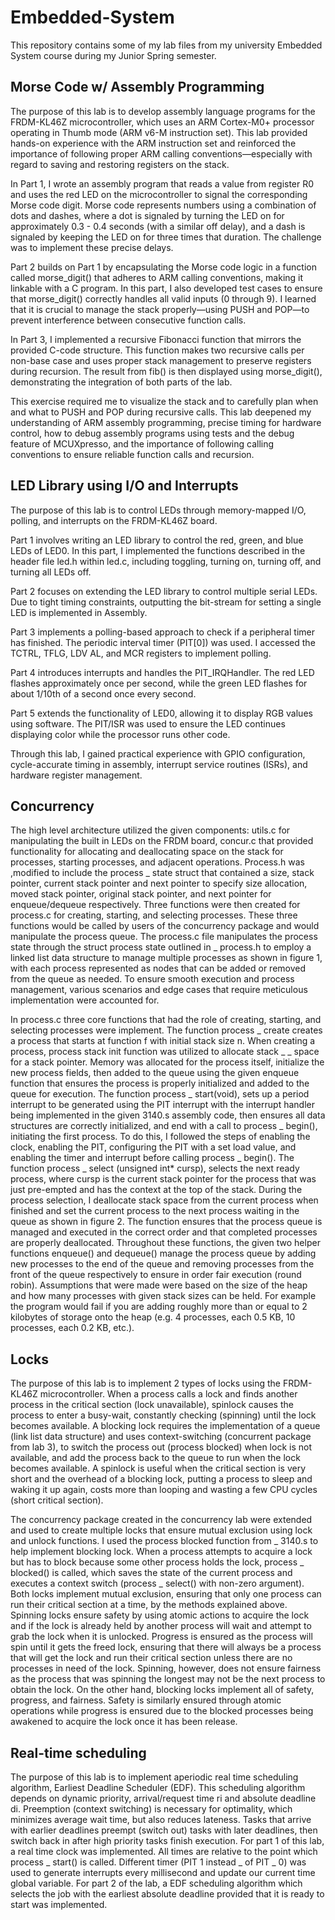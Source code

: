 # Embedded-System
This repository contains some of my lab files from my university Embedded System course during my Junior Spring semester.

## Morse Code w/ Assembly Programming
The purpose of this lab is to develop assembly language programs for the FRDM-KL46Z microcontroller, which uses an ARM Cortex-M0+ processor operating in Thumb mode (ARM v6-M instruction set). This lab provided hands-on experience with the ARM instruction set and reinforced the importance of following proper ARM calling conventions—especially with regard to saving and restoring registers on the stack. 

In Part 1, I wrote an assembly program that reads a value from register R0 and uses the red LED on the microcontroller to signal the corresponding Morse code digit. Morse code represents numbers using a combination of dots and dashes, where a dot is signaled by turning the LED on for approximately 0.3 - 0.4 seconds (with a similar off delay), and a dash is signaled by keeping the LED on for three times that duration. The challenge was to implement these precise delays. 

Part 2 builds on Part 1 by encapsulating the Morse code logic in a function called morse_digit() that adheres to ARM calling conventions, making it linkable with a C program. In this part, I also developed test cases to ensure that morse_digit() correctly handles all valid inputs (0 through 9). I learned that it is crucial to manage the stack properly—using PUSH and POP—to prevent interference between consecutive function calls. 

In Part 3, I implemented a recursive Fibonacci function that mirrors the provided C-code structure. This function makes two recursive calls per non-base case and uses proper stack management to preserve registers during recursion. The result from fib() is then displayed using morse_digit(), demonstrating the integration of both parts of the lab. 

This exercise required me to visualize the stack and to carefully plan when and what to PUSH and POP during recursive calls. This lab deepened my understanding of ARM assembly programming, precise timing for hardware control, how to debug assembly programs using tests and the debug feature of MCUXpresso, and the importance of following calling conventions to ensure reliable function calls and recursion.

## LED Library using I/O and Interrupts
The purpose of this lab is to control LEDs through memory-mapped I/O, polling, and interrupts on the FRDM-KL46Z board. 

Part 1 involves writing an LED library to control the red, green, and blue LEDs of LED0. In this part, I implemented the functions described in the header file led.h within led.c, including toggling, turning on, turning off, and turning all LEDs off. 

Part 2 focuses on extending the LED library to control multiple serial LEDs. Due to tight timing constraints, outputting the bit-stream for setting a single LED is implemented in Assembly. 

Part 3 implements a polling-based approach to check if a peripheral timer has finished. The periodic interval timer (PIT[0]) was used. I accessed the TCTRL, TFLG, LDV AL, and MCR registers to implement polling. 

Part 4 introduces interrupts and handles the PIT_IRQHandler. The red LED flashes approximately once per second, while the green LED flashes for about 1/10th of a second once every second. 

Part 5 extends the functionality of LED0, allowing it to display RGB values using software. The PIT/ISR was used to ensure the LED continues displaying color while the processor runs other code. 

Through this lab, I gained practical experience with GPIO configuration, cycle-accurate timing in assembly, interrupt service routines (ISRs), and hardware register management.

## Concurrency
The high level architecture utilized the given components: utils.c for manipulating the built in LEDs on the FRDM board, concur.c that provided functionality for allocating and deallocating space on the stack for processes, starting processes, and adjacent operations. Process.h was ,modified to include the process _ state struct that contained a size, stack pointer, current stack pointer and next pointer to specify size allocation, moved stack pointer, original stack pointer, and next pointer for enqueue/dequeue respectively. Three functions were then created for process.c for creating, starting, and selecting processes. These three functions would be called by users of the concurrency package and would manipulate the process queue. The process.c file manipulates the process state through the struct process state outlined in _ process.h to employ a linked list data structure to manage multiple processes as shown in figure 1, with each process represented as nodes that can be added or removed from the queue as needed. To ensure smooth execution and process management, various scenarios and edge cases that require meticulous implementation were accounted for.

In process.c three core functions that had the role of creating, starting, and selecting processes were implement. The function process _ create creates a process that starts at function f with initial stack size n. When creating a process, process stack init function was utilized to allocate stack _ _ space for a stack pointer. Memory was allocated for the process itself, initialize the new process fields, then added to the queue using the given enqueue function that ensures the process is properly initialized and added to the queue for execution. The function process _ start(void), sets up a period interrupt to be generated using the PIT interrupt with the interrupt handler being implemented in the given 3140.s assembly code, then ensures all data structures are correctly initialized, and end with a call to process _ begin(), initiating the first process. To do this, I followed the steps of enabling the clock, enabling the PIT, configuring the PIT with a set load value, and enabling the timer and interrupt before calling process _ begin(). The function process _ select (unsigned int* cursp), selects the next ready process, where cursp is the current stack pointer for the process that was just pre-empted and has the context at the top of the stack. During the process selection, I deallocate stack space from the current process when finished and set the current process to the next process waiting in the queue as shown in figure 2. The function ensures that the process queue is managed and executed in the correct order and that completed processes are properly deallocated. Throughout these functions, the given two helper functions enqueue() and dequeue() manage the process queue by adding new processes to the end of the queue and removing processes from the front of the queue respectively to ensure in order fair execution (round robin). Assumptions that were made were based on the size of the heap and how many processes with given stack sizes can be held. For example the program would fail if you are adding roughly more than or equal to 2 kilobytes of storage onto the heap (e.g. 4 processes, each 0.5 KB, 10 processes, each 0.2 KB, etc.).

## Locks
The purpose of this lab is to implement 2 types of locks using the FRDM-KL46Z microcontroller. When a process calls a lock and finds another process in the critical section (lock unavailable), spinlock causes the process to enter a busy-wait, constantly checking (spinning) until the lock becomes available. A blocking lock requires the implementation of a queue (link list data structure) and uses context-switching (concurrent package from lab 3), to switch the process out (process blocked) when lock is not available, and add the process back to the queue to run when the lock becomes available. A spinlock is useful when the critical section is very short and the overhead of a blocking lock, putting a process to sleep and waking it up again, costs more than looping and wasting a few CPU cycles (short critical section). 

The concurrency package created in the concurrency lab were extended and used to create multiple locks that ensure mutual exclusion using lock and unlock functions. I used the process blocked function from _ 3140.s to help implement blocking lock. When a process attempts to acquire a lock but has to block because some other process holds the lock, process _ blocked() is called, which saves the state of the current process and executes a context switch (process _ select() with non-zero argument). Both locks implement mutual exclusion, ensuring that only one process can run their critical section at a time, by the methods explained above. Spinning locks ensure safety by using atomic actions to acquire the lock and if the lock is already held by another process will wait and attempt to grab the lock when it is unlocked. Progress is ensured as the process will spin until it gets the freed lock, ensuring that there will always be a process that will get the lock and run their critical section unless there are no processes in need of the lock. Spinning, however, does not ensure fairness as the process that was spinning the longest may not be the next process to obtain the lock. On the other hand, blocking locks implement all of safety, progress, and fairness. Safety is similarly ensured through atomic operations while progress is ensured due to the blocked processes being awakened to acquire the lock once it has been release.

## Real-time scheduling
The purpose of this lab is to implement aperiodic real time scheduling algorithm, Earliest Deadline Scheduler (EDF). This scheduling algorithm depends on dynamic priority, arrival/request time ri and absolute deadline di. Preemption (context switching) is necessary for optimality, which minimizes average wait time, but also reduces lateness. Tasks that arrive with earlier deadlines preempt (switch out) tasks with later deadlines, then switch back in after high priority tasks finish execution. For part 1 of this lab, a real time clock was implemented. All times are relative to the point which process _ start() is called.  Different timer (PIT 1 instead _ of PIT _ 0) was used to generate interrupts every millisecond and update our current time global variable. For part 2 of the lab, a EDF scheduling algorithm which selects the job with the earliest absolute deadline provided that it is ready to start was implemented.
